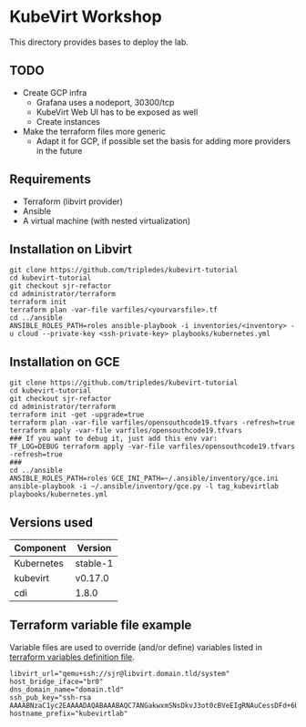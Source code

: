 # KubeVirt Workshop

This directory provides bases to deploy the lab.

## TODO

* Create GCP infra
  * Grafana uses a nodeport, 30300/tcp
  * KubeVirt Web UI has to be exposed as well
  * Create instances
* Make the terraform files more generic
  * Adapt it for GCP, if possible set the basis for adding more providers in the future
 
## Requirements

* Terraform (libvirt provider)
* Ansible
* A virtual machine (with nested virtualization)

## Installation on Libvirt

```shell
git clone https://github.com/tripledes/kubevirt-tutorial
cd kubevirt-tutorial
git checkout sjr-refactor
cd administrator/terraform
terraform init
terraform plan -var-file varfiles/<yourvarsfile>.tf
cd ../ansible
ANSIBLE_ROLES_PATH=roles ansible-playbook -i inventories/<inventory> -u cloud --private-key <ssh-private-key> playbooks/kubernetes.yml
```

## Installation on GCE

```shell
git clone https://github.com/tripledes/kubevirt-tutorial
cd kubevirt-tutorial
git checkout sjr-refactor
cd administrator/terraform
terraform init -get -upgrade=true
terraform plan -var-file varfiles/opensouthcode19.tfvars -refresh=true
terraform apply -var-file varfiles/opensouthcode19.tfvars
### If you want to debug it, just add this env var:
TF_LOG=DEBUG terraform apply -var-file varfiles/opensouthcode19.tfvars -refresh=true
###
cd ../ansible
ANSIBLE_ROLES_PATH=roles GCE_INI_PATH=~/.ansible/inventory/gce.ini ansible-playbook -i ~/.ansible/inventory/gce.py -l tag_kubevirtlab playbooks/kubernetes.yml
```

## Versions used

| Component   | Version  |
| ----------- | -------- |
| Kubernetes  | stable-1 |
| kubevirt    | v0.17.0  |
| cdi         | 1.8.0    |

## Terraform variable file example

Variable files are used to override (and/or define) variables listed in [terraform variables definition file](terraform/variables.tf).

```hcl
libvirt_url="qemu+ssh://sjr@libvirt.domain.tld/system"
host_bridge_iface="br0"
dns_domain_name="domain.tld"
ssh_pub_key="ssh-rsa AAAABNzaC1yc2EAAAADAQABAAABAQC7ANGakwxmSNsDkvJ3ot0cBVeEIgRNAuCessDFd+6Uk2/zt+aewZn3DGPiWKy8VmprBncXhKIIO0mc1Sh4vnxL8jyho+YowVnD6SyByqkXOvmonY4gfUKEIb5aYMbXIc/wKfKLhWzrqki8HWGOESVxqx6WMN+mkBkarWeEjA7+ZpvpJXtgSZoh378WxnRb8v2Pm6qFgEFJK3kaKwdK/dNCsnnhuLxS0HHT/aTfVFA2rzPBYxbfJr2youztQLrVERxpBqYvov0ydoemdeMRQycNR7EY+fqkD1ABkpFKufZCTYcNuGiuhaOjkmU0uHtztwnV64I5mdeqrITRhHCF7y7"
hostname_prefix="kubevirtlab"
```
